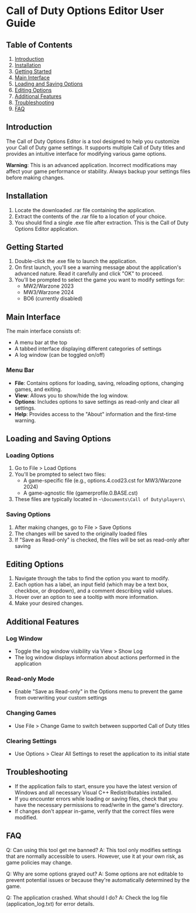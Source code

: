 # Call of Duty Options Editor User Guide

## Table of Contents
1. [Introduction](#introduction)
2. [Installation](#installation)
3. [Getting Started](#getting-started)
4. [Main Interface](#main-interface)
5. [Loading and Saving Options](#loading-and-saving-options)
6. [Editing Options](#editing-options)
7. [Additional Features](#additional-features)
8. [Troubleshooting](#troubleshooting)
9. [FAQ](#faq)

## Introduction

The Call of Duty Options Editor is a tool designed to help you customize your Call of Duty game settings. It supports multiple Call of Duty titles and provides an intuitive interface for modifying various game options.

**Warning**: This is an advanced application. Incorrect modifications may affect your game performance or stability. Always backup your settings files before making changes.

## Installation

1. Locate the downloaded .rar file containing the application.
2. Extract the contents of the .rar file to a location of your choice.
3. You should find a single .exe file after extraction. This is the Call of Duty Options Editor application.

## Getting Started

1. Double-click the .exe file to launch the application.
2. On first launch, you'll see a warning message about the application's advanced nature. Read it carefully and click "OK" to proceed.
3. You'll be prompted to select the game you want to modify settings for:
   - MW2/Warzone 2023
   - MW3/Warzone 2024
   - BO6 (currently disabled)

## Main Interface

The main interface consists of:
- A menu bar at the top
- A tabbed interface displaying different categories of settings
- A log window (can be toggled on/off)

### Menu Bar
- **File**: Contains options for loading, saving, reloading options, changing games, and exiting.
- **View**: Allows you to show/hide the log window.
- **Options**: Includes options to save settings as read-only and clear all settings.
- **Help**: Provides access to the "About" information and the first-time warning.

## Loading and Saving Options

### Loading Options
1. Go to File > Load Options
2. You'll be prompted to select two files:
   - A game-specific file (e.g., options.4.cod23.cst for MW3/Warzone 2024)
   - A game-agnostic file (gamerprofile.0.BASE.cst)
3. These files are typically located in `~\Documents\Call of Duty\players\`

### Saving Options
1. After making changes, go to File > Save Options
2. The changes will be saved to the originally loaded files
3. If "Save as Read-only" is checked, the files will be set as read-only after saving

## Editing Options

1. Navigate through the tabs to find the option you want to modify.
2. Each option has a label, an input field (which may be a text box, checkbox, or dropdown), and a comment describing valid values.
3. Hover over an option to see a tooltip with more information.
4. Make your desired changes.

## Additional Features

### Log Window
- Toggle the log window visibility via View > Show Log
- The log window displays information about actions performed in the application

### Read-only Mode
- Enable "Save as Read-only" in the Options menu to prevent the game from overwriting your custom settings

### Changing Games
- Use File > Change Game to switch between supported Call of Duty titles

### Clearing Settings
- Use Options > Clear All Settings to reset the application to its initial state

## Troubleshooting

- If the application fails to start, ensure you have the latest version of Windows and all necessary Visual C++ Redistributables installed.
- If you encounter errors while loading or saving files, check that you have the necessary permissions to read/write in the game's directory.
- If changes don't appear in-game, verify that the correct files were modified.

## FAQ

Q: Can using this tool get me banned?
A: This tool only modifies settings that are normally accessible to users. However, use it at your own risk, as game policies may change.

Q: Why are some options grayed out?
A: Some options are not editable to prevent potential issues or because they're automatically determined by the game.

Q: The application crashed. What should I do?
A: Check the log file (application_log.txt) for error details.

